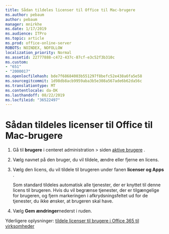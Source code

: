 ```yaml
---
title: Sådan tildeles licenser til Office til Mac-brugere
ms.author: pebaum
author: pebaum
manager: mnirkhe
ms.date: 1/17/2019
ms.audience: ITPro
ms.topic: article
ms.prod: office-online-server
ROBOTS: NOINDEX, NOFOLLOW
localization_priority: Normal
ms.assetid: 22777888-c472-437c-87cf-e3c52f3b310c
ms.custom:
- "651"
- "2000017"
ms.openlocfilehash: bde7f68684003b551297f8befc52e438a6fa5e58
ms.sourcegitcommit: 1d98db8acb9959aba3b5e308a567ade6b62da56c
ms.translationtype: MT
ms.contentlocale: da-DK
ms.lasthandoff: 08/22/2019
ms.locfileid: "36522497"
---
```

# <a name="how-to-assign-office-licenses-to-mac-users"></a>Sådan tildeles licenser til Office til Mac-brugere

1. Gå til **brugere** i centeret administration \> siden [aktive brugere](https://go.microsoft.com/fwlink/p/?linkid=834822) .

2. Vælg navnet på den bruger, du vil tildele, ændre eller fjerne en licens.

3. Vælg den licens, du vil tildele til brugeren under fanen **licenser og Apps** .

    Som standard tildeles automatisk alle tjenester, der er knyttet til denne licens til brugeren. Hvis du vil begrænse tjenester, der er tilgængelige for brugeren, og fjern markeringen i afkrydsningsfeltet ud for de tjenester, du ikke ønsker, at brugeren skal have.

4. Vælg **Gem ændringer**nederst i ruden.

Yderligere oplysninger: [tildele licenser til brugere i Office 365 til virksomheder](https://docs.microsoft.com/office365/admin/subscriptions-and-billing/assign-licenses-to-users)
  